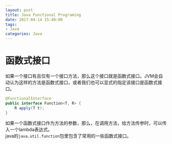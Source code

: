 ```yaml
---
layout: post
title: Java Functional Programing
date: 2017-04-14 15:40:00
tags:
- Java
categories: Java
---
```


# 函数式接口
如果一个接口有且仅有一个接口方法，那么这个接口就是函数式接口。JVM会自动认为这样的方法是函数式接口，或者我们也可以显式的指定该接口是函数式接口。
```java
@FunctionalInterface
public interface Function<T, R> {
    R apply(T t);
}
```
如果一个函数式接口作为方法的参数，那么，在调用方法，给方法传参时，可以传入一个lambda表达式。    
java的`java.util.function`包里包含了常用的一些函数式接口。
